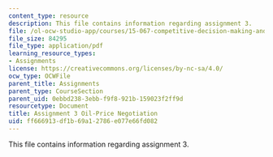 ```yaml
---
content_type: resource
description: This file contains information regarding assignment 3.
file: /ol-ocw-studio-app/courses/15-067-competitive-decision-making-and-negotiation-spring-2011/ff666913df1b69a12786e077e66fd082_MIT15_067S11_assgn03.pdf
file_size: 84295
file_type: application/pdf
learning_resource_types:
- Assignments
license: https://creativecommons.org/licenses/by-nc-sa/4.0/
ocw_type: OCWFile
parent_title: Assignments
parent_type: CourseSection
parent_uid: 0ebbd238-3ebb-f9f8-921b-159023f2ff9d
resourcetype: Document
title: Assignment 3 Oil-Price Negotiation
uid: ff666913-df1b-69a1-2786-e077e66fd082
---
```

This file contains information regarding assignment 3.